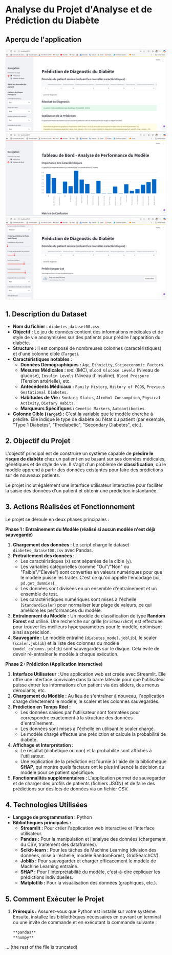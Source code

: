 
# Analyse du Projet d'Analyse et de Prédiction du Diabète

## Aperçu de l'application
![Capture d’écran 1](Capture%20d’écran%202025-08-26%20170409.jpg)
![Capture d’écran 2](Capture%20d’écran%202025-08-26%20170436.jpg)
![Capture d’écran 3](Capture%20d’écran%202025-08-26%20170506.jpg)

## 1. Description du Dataset

- **Nom du fichier :** `diabetes_dataset00.csv`
- **Objectif :** Le jeu de données contient des informations médicales et de style de vie anonymisées sur des patients pour prédire l'apparition du diabète.
- **Structure :** Il est composé de nombreuses colonnes (caractéristiques) et d'une colonne cible (`Target`).
- **Caractéristiques notables :**
    - **Données Démographiques :** `Age`, `Ethnicity`, `Socioeconomic Factors`.
    - **Mesures Médicales :** `BMI` (IMC), `Blood Glucose Levels` (Niveau de glucose), `Insulin Levels` (Niveau d'insuline), `Blood Pressure` (Tension artérielle), etc.
    - **Antécédents Médicaux :** `Family History`, `History of PCOS`, `Previous Gestational Diabetes`.
    - **Habitudes de Vie :** `Smoking Status`, `Alcohol Consumption`, `Physical Activity`, `Dietary Habits`.
    - **Marqueurs Spécifiques :** `Genetic Markers`, `Autoantibodies`.
- **Colonne Cible (`Target`) :** C'est la variable que le modèle cherche à prédire. Elle indique le type de diabète ou l'état du patient (par exemple, "Type 1 Diabetes", "Prediabetic", "Secondary Diabetes", etc.).

## 2. Objectif du Projet

L'objectif principal est de construire un système capable de **prédire le risque de diabète** chez un patient en se basant sur ses données médicales, génétiques et de style de vie. Il s'agit d'un problème de **classification**, où le modèle apprend à partir des données existantes pour faire des prédictions sur de nouveaux patients.

Le projet inclut également une interface utilisateur interactive pour faciliter la saisie des données d'un patient et obtenir une prédiction instantanée.

## 3. Actions Réalisées et Fonctionnement

Le projet se déroule en deux phases principales :

**Phase 1 : Entraînement du Modèle (réalisé si aucun modèle n'est déjà sauvegardé)**
1.  **Chargement des données :** Le script charge le dataset `diabetes_dataset00.csv` avec Pandas.
2.  **Prétraitement des données :**
    - Les caractéristiques (`X`) sont séparées de la cible (`y`).
    - Les variables catégorielles (comme "Oui"/"Non" ou "Faible"/"Élevée") sont converties en valeurs numériques pour que le modèle puisse les traiter. C'est ce qu'on appelle l'encodage (ici, `pd.get_dummies`).
    - Les données sont divisées en un ensemble d'entraînement et un ensemble de test.
    - Les caractéristiques numériques sont mises à l'échelle (`StandardScaler`) pour normaliser leur plage de valeurs, ce qui améliore les performances du modèle.
3.  **Entraînement du Modèle :** Un modèle de classification de type **Random Forest** est utilisé. Une recherche sur grille (`GridSearchCV`) est effectuée pour trouver les meilleurs hyperparamètres pour le modèle, optimisant ainsi sa précision.
4.  **Sauvegarde :** Le modèle entraîné (`diabetes_model.joblib`), le scaler (`scaler.joblib`) et la liste des colonnes du modèle (`model_columns.joblib`) sont sauvegardés sur le disque. Cela évite de devoir ré-entraîner le modèle à chaque exécution.

**Phase 2 : Prédiction (Application Interactive)**
1.  **Interface Utilisateur :** Une application web est créée avec Streamlit. Elle offre une interface conviviale dans la barre latérale pour que l'utilisateur puisse entrer les informations d'un patient via des sliders, des menus déroulants, etc.
2.  **Chargement du Modèle :** Au lieu de s'entraîner à nouveau, l'application charge directement le modèle, le scaler et les colonnes sauvegardés.
3.  **Prédiction en Temps Réel :**
    - Les données saisies par l'utilisateur sont formatées pour correspondre exactement à la structure des données d'entraînement.
    - Les données sont mises à l'échelle en utilisant le scaler chargé.
    - Le modèle chargé effectue une prédiction et calcule la probabilité de diabète.
4.  **Affichage et Interprétation :**
    - Le résultat (diabétique ou non) et la probabilité sont affichés à l'utilisateur.
    - Une explication de la prédiction est fournie à l'aide de la bibliothèque **SHAP**, qui montre quels facteurs ont le plus influencé la décision du modèle pour ce patient spécifique.
5.  **Fonctionnalités supplémentaires :** L'application permet de sauvegarder et de charger des profils de patients (fichiers JSON) et de faire des prédictions sur des lots de données via un fichier CSV.

## 4. Technologies Utilisées

- **Langage de programmation :** Python
- **Bibliothèques principales :**
    - **Streamlit :** Pour créer l'application web interactive et l'interface utilisateur.
    - **Pandas :** Pour la manipulation et l'analyse des données (chargement du CSV, traitement des dataframes).
    - **Scikit-learn :** Pour les tâches de Machine Learning (division des données, mise à l'échelle, modèle RandomForest, GridSearchCV).
    - **Joblib :** Pour sauvegarder et charger efficacement le modèle de Machine Learning entraîné.
    - **SHAP :** Pour l'interprétabilité du modèle, c'est-à-dire expliquer les prédictions individuelles.
    - **Matplotlib :** Pour la visualisation des données (graphiques, etc.).

## 5. Comment Exécuter le Projet

1.  **Prérequis :** Assurez-vous que Python est installé sur votre système. Ensuite, installez les bibliothèques nécessaires en ouvrant un terminal ou une invite de commande et en exécutant la commande suivante :
    ```
    **pandas**
    **numpy**
... (the rest of the file is truncated)